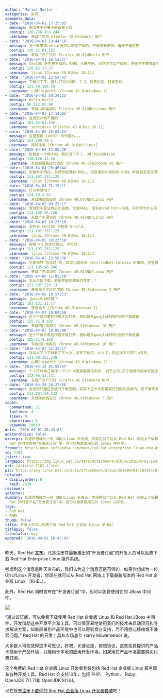 ```yaml
---
author: 'Marius Nestor '
categories: 新闻
comments_data:
- date: '2016-04-01 17:25:05'
  message: 貌似并不需要注册直接下载
  postip: 120.236.153.244
  username: 来自广东的 Firefox 45.0|Ubuntu 用户
- date: '2016-04-01 18:44:16'
  message: 我一直意味redhat是可以随便下载的，只是更新要钱，看来不是这样
  postip: 116.31.81.182
  username: 来自广东广州的 Firefox 45.0|Ubuntu 用户
- date: '2016-04-01 19:52:37'
  message: CentOS 是免费下载的，RHEL 从来不是，虽然你可以下载到，但是并不意味着下载到的是合法的。
  postip: 120.12.17.33
  username: linux [Chrome 49.0|Mac 10.11]
- date: '2016-04-02 12:54:43'
  message: 下载试了下，是3.77G的RHEL 7.2，货真价实，赶紧尝鲜。
  postip: 121.48.186.50
  username: 山鹰Sniper03 [Chrome 45.0|Windows 7]
- date: '2016-04-02 20:24:25'
  message: Hello World
  postip: 60.222.83.88
  username: 来自山西运城的 Firefox 38.0|GNU/Linux 用户
- date: '2016-04-03 17:14:01'
  message: 这倒是非常不错的
  postip: 183.64.61.196
  username: sunriders [Firefox 45.0|Mac 10.11]
- date: '2016-04-03 18:04:24'
  message: 这是要抢 CentOS 的份额么。。。
  postip: 124.205.76.1
  username: 西风冷香 [Chrome 49.0|GNU/Linux]
- date: '2016-04-04 13:00:28'
  message: 给我发一个种子吧，我死活下不了，QQ:1029391566
  postip: 110.156.12.56
  username: 来自新疆克拉玛依的 Chrome 49.0|Windows 10 用户
- date: '2016-04-04 20:46:44'
  message: 你根本不明白，虽然你能得到 RHEL，但是使用非授权的 RHEL 本身就有违开源精神。
  postip: 111.197.252.125
  username: linux [Chrome 49.0|Mac 10.11]
- date: '2016-04-04 21:19:11'
  message: 可以共享吗？
  postip: 124.89.2.92
  username: 来自陕西西安的 Chrome 49.0|GNU/Linux 用户
- date: '2016-04-05 09:25:17'
  message: 曾就职于某证券公司运维，全套RHEL，没有给red hat一毛钱，问领导为什么不用centos，领导说因为centos装不了oracle数据库，好吧无语了，然后毫无疑问，使用oracle也没有给到甲骨文一毛钱。
  postip: 113.105.96.246
  username: 来自广东深圳的 Chrome 49.0|GNU/Linux 用户
- date: '2016-04-05 10:23:18'
  message: 没听说 CentOS 不能装 Oracle。
  postip: 111.197.252.125
  username: linux [Chrome 49.0|Mac 10.11]
- date: '2016-04-05 10:23:59'
  message: 按照 RH 的许可协议，不可以。
  postip: 111.197.252.125
  username: linux [Chrome 49.0|Mac 10.11]
- date: '2016-04-05 15:58:38'
  message: 可是领导“听说过”啊，其实也就是改 /etc/redhat-release 的事情，但官僚主义么，不用解释了吧。
  postip: 113.105.96.246
  username: 来自广东深圳的 Chrome 49.0|GNU/Linux 用户
- date: '2016-04-06 15:05:59'
  message: 怎么不能下载，老是停留在原来的界面！！
  postip: 221.207.229.13
  username: 来自黑龙江哈尔滨的 Chrome 45.0|Windows 7 用户
- date: '2016-04-06 19:57:53'
  message: jboss也归红帽了
  postip: 183.131.11.57
  username: 夜域诡士 [Chrome 48.0|Windows 7]
- date: '2016-04-07 10:04:56'
  message: 这个下载你要挂代理才能打开，貌似是从google跳转的他的下载链接
  postip: 125.71.4.108
  username: 来自四川成都的 Chrome 49.0|Windows 10 用户
- date: '2016-04-07 10:05:00'
  message: 这个下载你要挂代理才能打开，貌似是从google跳转的他的下载链接
  postip: 125.71.4.108
  username: 来自四川成都的 Chrome 49.0|Windows 10 用户
- date: '2016-04-07 22:32:17'
  message: 我就点了个下载看了下大小，没有下载完，太大了。而且我不习惯7.x系列。
  postip: 121.48.183.248
  username: 山鹰Sniper03 [Chrome 45.0|Windows 7]
- date: '2016-04-19 01:55:47'
  message: 个人可以自己编译一个linux服务器操作系统, 对于公司,买个服务的成本可能低于自己编译所花的人力和时间. 比是red hat使用自动编译系统.
  postip: 112.96.33.131
  username: 来自广东广州的 Firefox 45.0|Fedora 用户
- date: '2016-04-20 18:27:36'
  message: 我觉得红帽应该放开下载控制。实际上企业肯定需要花钱购买服务的。要不谁来承担责任。
  postip: 113.201.60.142
  username: 来自陕西西安的 Chrome 45.0|Windows 7 用户
count:
  commentnum: 21
  favtimes: 4
  likes: 0
  sharetimes: 0
  viewnum: 19630
date: '2016-04-01 16:43:03'
editorchoice: false
excerpt: 如果你想成为一位 GNU/Linux 开发者，你现在就可以从 Red Hat 网站上下载最新版本的 Red Hat 企业版 Linux （RHEL）。此外，Red
  Hat 同时宣布在“开发者订阅”中，也可以免费使用它的 JBoss 中间件。
fromurl: http://news.softpedia.com/news/red-hat-enterprise-linux-now-available-for-free-for-registered-developers-502450.shtml
id: 7182
islctt: true
largepic: https://img.linux.net.cn/data/attachment/album/201604/01/164305sh7l97hz9bbp85a7.jpg
url: /article-7182-1.html
pic: https://img.linux.net.cn/data/attachment/album/201604/01/164305sh7l97hz9bbp85a7.jpg.thumb.jpg
related:
- displayorder: 0
  raid: 7539
reviewer: ''
selector: ''
summary: 如果你想成为一位 GNU/Linux 开发者，你现在就可以从 Red Hat 网站上下载最新版本的 Red Hat 企业版 Linux （RHEL）。此外，Red
  Hat 同时宣布在“开发者订阅”中，也可以免费使用它的 JBoss 中间件。
tags:
- Red Hat
- RHEL
thumb: false
title: 开发人员可以免费下载 Red Hat 企业版 Linux（RHEL）
titlepic: false
translator: wxy
updated: '2016-04-01 16:43:03'
---
```


昨天，Red Hat [宣布](http://www.redhat.com/en/about/press-releases/red-hat-expands-red-hat-developer-program-no-cost-red-hat-enterprise-linux-developer-subscription)，凡是注册其最新推出的“开发者订阅”的开发人员可以免费下载 Red Hat Enterprise Linux 操作系统。


考虑到这个消息是昨天宣布的，我们认为这个消息还是可信的。如果你想成为一位 GNU/Linux 开发者，你现在就可以从 Red Hat 网站上下载最新版本的 Red Hat 企业版 Linux （RHEL）。


此外，Red Hat 同时宣布在“开发者订阅”中，也可以免费使用它的 JBoss 中间件。


![](https://img.linux.net.cn/data/attachment/album/201604/01/164305sh7l97hz9bbp85a7.jpg)


“通过该订阅，可以免费下载使用 Red Hat 企业版 Linux 和 Red Hat JBoss 中间件，开发借助这些开发平台和工具，可以很容易地使用我们的技术来启动项目和寻求解决方案，如果部署到产品环境中也可以得到商业支持，而不用担心移植或不兼容问题。” Red Hat 的开发工具和市场总监 Harry Mowersenior 说。


大多数人可能觉得这不可思议，好吧，关键点是，按照协议，这些免费提供的产品不能用于产品环境，只能用于本地的应用开发环境，如果用在产品环境需要购买付费订阅。


这个免费的 Red Hat 企业版 Linux 开发者套装包括 Red Hat 企业版 Linux 服务器和各种开发工具，Red Hat 会支持10年，包括 PHP、 Python、 Ruby、 OpenJDK 7(1.7)和 OpenJDK 8(1.8)。


现在就去[注册下载你的 Red Hat 企业版 Linux 开发者套装](http://developers.redhat.com/products/rhel/get-started/)吧！